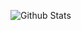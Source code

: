 ![Github Stats](https://github-readme-stats.vercel.app/api?username=choi2601&show_icons=true&theme=dark)

